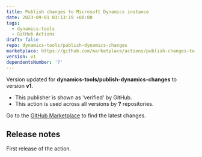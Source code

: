 ```yaml
---
title: Publish changes to Microsoft Dynamics instance
date: 2023-09-01 03:13:19 +00:00
tags:
  - dynamics-tools
  - GitHub Actions
draft: false
repo: dynamics-tools/publish-dynamics-changes
marketplace: https://github.com/marketplace/actions/publish-changes-to-microsoft-dynamics-instance
version: v1
dependentsNumber: '?'
---
```



Version updated for **dynamics-tools/publish-dynamics-changes** to version **v1**.
- This publisher is shown as 'verified' by GitHub.
- This action is used across all versions by **?** repositories.

Go to the [GitHub Marketplace](https://github.com/marketplace/actions/publish-changes-to-microsoft-dynamics-instance) to find the latest changes.

## Release notes

First release of the action.
